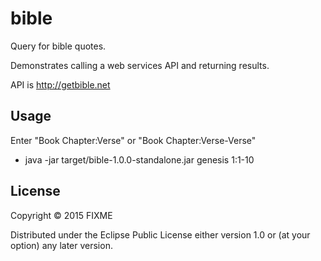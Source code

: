 # bible

Query for bible quotes. 

Demonstrates calling a web services API and returning results.

API is http://getbible.net

## Usage

Enter "Book Chapter:Verse" or "Book Chapter:Verse-Verse"

- java -jar target/bible-1.0.0-standalone.jar genesis 1:1-10


## License

Copyright © 2015 FIXME

Distributed under the Eclipse Public License either version 1.0 or (at
your option) any later version.
